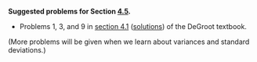 **Suggested problems for Section [4.5](https://mml.johnmyersmath.com/stats-book/chapters/random-variables.html#expected-values).**

* Problems 1, 3, and 9 in [section 4.1](https://drive.google.com/file/d/1S5flg3MJeMxmPW2VgoWmzIKnZj3xwtN9/view?usp=drive_link) ([solutions](https://drive.google.com/file/d/1S5y_l7YxgUgIQ7il67Mb4iRFhOv7gl-b/view?usp=drive_link)) of the DeGroot textbook.

(More problems will be given when we learn about variances and standard deviations.)